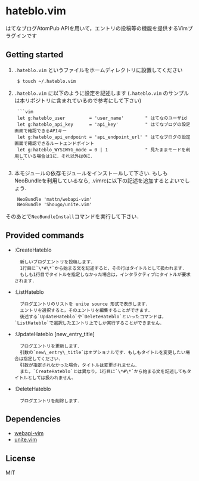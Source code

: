hateblo.vim
===========

はてなブログAtomPub APIを用いて，エントリの投稿等の機能を提供するVimプラグインです

Getting started
---------------

1. `.hateblo.vim` というファイルをホームディレクトリに設置してください

        $ touch ~/.hateblo.vim

2. `.hateblo.vim` に以下のように設定を記述します (`.hateblo.vim` のサンプルは本リポジトリに含まれているので参考にして下さい)

        ```vim
        let g:hateblo_user         = 'user_name'        " はてなのユーザid
        let g:hateblo_api_key      = 'api_key'          " はてなブログの設定画面で確認できるAPIキー
        let g:hateblo_api_endpoint = 'api_endpoint_url' " はてなブログの設定画面で確認できるルートエンドポイント
        let g:hateblo_WYSIWYG_mode = 0 | 1              " 見たままモードを利用している場合は1に．それ以外は0に．
        ```

3. 本モジュールの依存モジュールをインストールして下さい. もしもNeoBundleを利用しているなら, .vimrcに以下の記述を追加するとよいでしょう．

        NeoBundle 'mattn/webapi-vim'
        NeoBundle 'Shougo/unite.vim'

そのあとで`NeoBundleInstall`コマンドを実行して下さい．

Provided commands
-----------------

- :CreateHateblo

        新しいブログエントリを投稿します．
        1行目に`\*#\*`から始まる文を記述すると，その行はタイトルとして扱われます．
        もしも1行目でタイトルを指定しなかった場合は，インタラクティブにタイトルが要求されます．

- :ListHateblo

        ブログエントリのリストを unite source 形式で表示します．
        エントリを選択すると，そのエントリを編集することができます．
        後述する`UpdateHateblo`や`DeleteHateblo`といったコマンドは，`ListHateblo`で選択したエントリ上でしか実行することができません．

- :UpdateHateblo [new_entry_title]

        ブログエントリを更新します．
        引数の`new\_entry\_title`はオプショナルです．もしもタイトルを変更したい場合は指定してください．
        引数が指定されなかった場合，タイトルは変更されません．
        また，`CreateHateblo`とは異なり，1行目に`\*#\*`から始まる文を記述してもタイトルとしては扱われません．

- :DeleteHateblo

        ブログエントリを削除します．

Dependencies
------------

- [webapi-vim](https://github.com/mattn/webapi-vim)
- [unite.vim](https://github.com/Shougo/unite.vim)

License
-------

MIT
